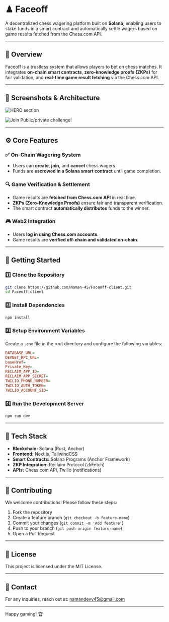 # **♟ Faceoff**  

A decentralized chess wagering platform built on **Solana**, enabling users to stake funds in a smart contract and automatically settle wagers based on game results fetched from the Chess.com API.

---

## 📌 **Overview**  
Faceoff is a trustless system that allows players to bet on chess matches. It integrates **on-chain smart contracts**, **zero-knowledge proofs (ZKPs)** for fair validation, and **real-time game result fetching** via the Chess.com API.

---

## 📸 **Screenshots & Architecture**  
![HERO section](https://res.cloudinary.com/dxyexbgt6/image/upload/v1739134686/Screenshot_From_2025-02-10_02-20-23_e2sngv.png)

![Join Public/private challenge!](https://res.cloudinary.com/dxyexbgt6/image/upload/v1739134683/Screenshot_From_2025-02-10_02-23-27_n4ivcl.png)

---

## ⚙️ **Core Features**  

### ✅ **On-Chain Wagering System**  
- Users can **create**, **join**, and **cancel** chess wagers.  
- Funds are **escrowed in a Solana smart contract** until game completion.  

### 🔍 **Game Verification & Settlement**  
- Game results are **fetched from Chess.com API** in real time.  
- **ZKPs (Zero-Knowledge Proofs)** ensure fair and transparent verification.  
- The smart contract **automatically distributes** funds to the winner.    

### 🎮 **Web2 Integration**  
- Users **log in using Chess.com accounts**.  
- Game results are **verified off-chain and validated on-chain**.  

---

## 🚀 **Getting Started**  

### **1️⃣ Clone the Repository**  
```sh
git clone https://github.com/Naman-45/Faceoff-client.git
cd Faceoff-client
```

### **2️⃣ Install Dependencies**  
```sh
npm install
```

### **3️⃣ Setup Environment Variables**  
Create a `.env` file in the root directory and configure the following variables:

```ini
DATABASE_URL=
DEVNET_RPC_URL=
baseHref=
Private_Key=
RECLAIM_APP_ID=
RECLAIM_APP_SECRET=
TWILIO_PHONE_NUMBER=
TWILIO_AUTH_TOKEN=
TWILIO_ACCOUNT_SID=
```

### **4️⃣ Run the Development Server**  
```sh
npm run dev
```

---

## 🔗 **Tech Stack**  
- **Blockchain:** Solana (Rust, Anchor)  
- **Frontend:** Next.js, TailwindCSS  
- **Smart Contracts:** Solana Programs (Anchor Framework)  
- **ZKP Integration:** Reclaim Protocol (zkFetch)  
- **APIs:** Chess.com API, Twilio (notifications)  

---

## 🤝 **Contributing**  
We welcome contributions! Please follow these steps:  
1. Fork the repository  
2. Create a feature branch (`git checkout -b feature-name`)  
3. Commit your changes (`git commit -m 'Add feature'`)  
4. Push to your branch (`git push origin feature-name`)  
5. Open a Pull Request  

---

## 📜 **License**  
This project is licensed under the MIT License.  

---

## 📧 **Contact**  
For any inquiries, reach out at: [namandevv45@gmail.com](mailto:namandevv45@gmail.com)  

---

Happy gaming! 🏆
